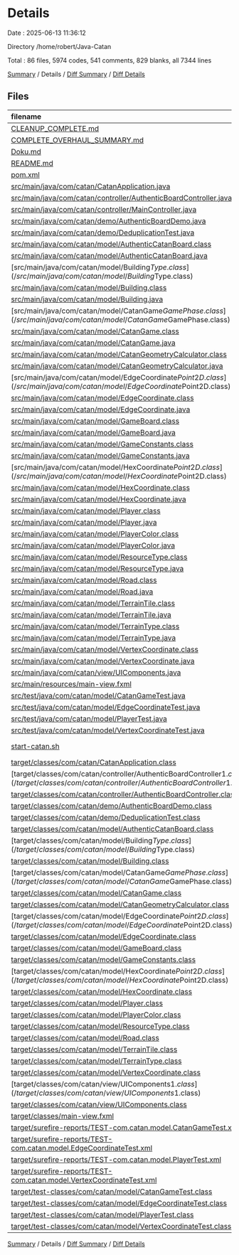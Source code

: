 # Details

Date : 2025-06-13 11:36:12

Directory /home/robert/Java-Catan

Total : 86 files,  5974 codes, 541 comments, 829 blanks, all 7344 lines

[Summary](results.md) / Details / [Diff Summary](diff.md) / [Diff Details](diff-details.md)

## Files
| filename | language | code | comment | blank | total |
| :--- | :--- | ---: | ---: | ---: | ---: |
| [CLEANUP\_COMPLETE.md](/CLEANUP_COMPLETE.md) | Markdown | 68 | 0 | 14 | 82 |
| [COMPLETE\_OVERHAUL\_SUMMARY.md](/COMPLETE_OVERHAUL_SUMMARY.md) | Markdown | 98 | 0 | 22 | 120 |
| [Doku.md](/Doku.md) | Markdown | 202 | 0 | 48 | 250 |
| [README.md](/README.md) | Markdown | 278 | 0 | 69 | 347 |
| [pom.xml](/pom.xml) | XML | 71 | 5 | 9 | 85 |
| [src/main/java/com/catan/CatanApplication.java](/src/main/java/com/catan/CatanApplication.java) | Java | 25 | 4 | 8 | 37 |
| [src/main/java/com/catan/controller/AuthenticBoardController.java](/src/main/java/com/catan/controller/AuthenticBoardController.java) | Java | 219 | 54 | 47 | 320 |
| [src/main/java/com/catan/controller/MainController.java](/src/main/java/com/catan/controller/MainController.java) | Java | 0 | 0 | 1 | 1 |
| [src/main/java/com/catan/demo/AuthenticBoardDemo.java](/src/main/java/com/catan/demo/AuthenticBoardDemo.java) | Java | 58 | 8 | 18 | 84 |
| [src/main/java/com/catan/demo/DeduplicationTest.java](/src/main/java/com/catan/demo/DeduplicationTest.java) | Java | 69 | 5 | 25 | 99 |
| [src/main/java/com/catan/model/AuthenticCatanBoard.class](/src/main/java/com/catan/model/AuthenticCatanBoard.class) | Java | 108 | 0 | 0 | 108 |
| [src/main/java/com/catan/model/AuthenticCatanBoard.java](/src/main/java/com/catan/model/AuthenticCatanBoard.java) | Java | 250 | 83 | 71 | 404 |
| [src/main/java/com/catan/model/Building$Type.class](/src/main/java/com/catan/model/Building$Type.class) | Java | 23 | 0 | 0 | 23 |
| [src/main/java/com/catan/model/Building.class](/src/main/java/com/catan/model/Building.class) | Java | 17 | 0 | 0 | 17 |
| [src/main/java/com/catan/model/Building.java](/src/main/java/com/catan/model/Building.java) | Java | 66 | 4 | 18 | 88 |
| [src/main/java/com/catan/model/CatanGame$GamePhase.class](/src/main/java/com/catan/model/CatanGame$GamePhase.class) | Java | 16 | 0 | 0 | 16 |
| [src/main/java/com/catan/model/CatanGame.class](/src/main/java/com/catan/model/CatanGame.class) | Java | 103 | 0 | 0 | 103 |
| [src/main/java/com/catan/model/CatanGame.java](/src/main/java/com/catan/model/CatanGame.java) | Java | 293 | 22 | 60 | 375 |
| [src/main/java/com/catan/model/CatanGeometryCalculator.class](/src/main/java/com/catan/model/CatanGeometryCalculator.class) | Java | 76 | 0 | 0 | 76 |
| [src/main/java/com/catan/model/CatanGeometryCalculator.java](/src/main/java/com/catan/model/CatanGeometryCalculator.java) | Java | 66 | 28 | 30 | 124 |
| [src/main/java/com/catan/model/EdgeCoordinate$Point2D.class](/src/main/java/com/catan/model/EdgeCoordinate$Point2D.class) | Java | 6 | 0 | 0 | 6 |
| [src/main/java/com/catan/model/EdgeCoordinate.class](/src/main/java/com/catan/model/EdgeCoordinate.class) | Java | 35 | 0 | 0 | 35 |
| [src/main/java/com/catan/model/EdgeCoordinate.java](/src/main/java/com/catan/model/EdgeCoordinate.java) | Java | 88 | 29 | 24 | 141 |
| [src/main/java/com/catan/model/GameBoard.class](/src/main/java/com/catan/model/GameBoard.class) | Java | 92 | 0 | 0 | 92 |
| [src/main/java/com/catan/model/GameBoard.java](/src/main/java/com/catan/model/GameBoard.java) | Java | 260 | 49 | 58 | 367 |
| [src/main/java/com/catan/model/GameConstants.class](/src/main/java/com/catan/model/GameConstants.class) | Java | 69 | 0 | 0 | 69 |
| [src/main/java/com/catan/model/GameConstants.java](/src/main/java/com/catan/model/GameConstants.java) | Java | 53 | 26 | 14 | 93 |
| [src/main/java/com/catan/model/HexCoordinate$Point2D.class](/src/main/java/com/catan/model/HexCoordinate$Point2D.class) | Java | 6 | 0 | 0 | 6 |
| [src/main/java/com/catan/model/HexCoordinate.class](/src/main/java/com/catan/model/HexCoordinate.class) | Java | 37 | 0 | 0 | 37 |
| [src/main/java/com/catan/model/HexCoordinate.java](/src/main/java/com/catan/model/HexCoordinate.java) | Java | 85 | 26 | 20 | 131 |
| [src/main/java/com/catan/model/Player.class](/src/main/java/com/catan/model/Player.class) | Java | 30 | 2 | 0 | 32 |
| [src/main/java/com/catan/model/Player.java](/src/main/java/com/catan/model/Player.java) | Java | 129 | 6 | 30 | 165 |
| [src/main/java/com/catan/model/PlayerColor.class](/src/main/java/com/catan/model/PlayerColor.class) | Java | 17 | 0 | 0 | 17 |
| [src/main/java/com/catan/model/PlayerColor.java](/src/main/java/com/catan/model/PlayerColor.java) | Java | 19 | 3 | 6 | 28 |
| [src/main/java/com/catan/model/ResourceType.class](/src/main/java/com/catan/model/ResourceType.class) | Java | 17 | 0 | 0 | 17 |
| [src/main/java/com/catan/model/ResourceType.java](/src/main/java/com/catan/model/ResourceType.java) | Java | 20 | 4 | 6 | 30 |
| [src/main/java/com/catan/model/Road.class](/src/main/java/com/catan/model/Road.class) | Java | 23 | 0 | 0 | 23 |
| [src/main/java/com/catan/model/Road.java](/src/main/java/com/catan/model/Road.java) | Java | 64 | 6 | 15 | 85 |
| [src/main/java/com/catan/model/TerrainTile.class](/src/main/java/com/catan/model/TerrainTile.class) | Java | 18 | 0 | 0 | 18 |
| [src/main/java/com/catan/model/TerrainTile.java](/src/main/java/com/catan/model/TerrainTile.java) | Java | 52 | 4 | 14 | 70 |
| [src/main/java/com/catan/model/TerrainType.class](/src/main/java/com/catan/model/TerrainType.class) | Java | 21 | 0 | 0 | 21 |
| [src/main/java/com/catan/model/TerrainType.java](/src/main/java/com/catan/model/TerrainType.java) | Java | 29 | 4 | 8 | 41 |
| [src/main/java/com/catan/model/VertexCoordinate.class](/src/main/java/com/catan/model/VertexCoordinate.class) | Java | 49 | 0 | 0 | 49 |
| [src/main/java/com/catan/model/VertexCoordinate.java](/src/main/java/com/catan/model/VertexCoordinate.java) | Java | 106 | 22 | 23 | 151 |
| [src/main/java/com/catan/view/UIComponents.java](/src/main/java/com/catan/view/UIComponents.java) | Java | 266 | 82 | 62 | 410 |
| [src/main/resources/main-view.fxml](/src/main/resources/main-view.fxml) | XML | 97 | 0 | 3 | 100 |
| [src/test/java/com/catan/model/CatanGameTest.java](/src/test/java/com/catan/model/CatanGameTest.java) | Java | 98 | 19 | 29 | 146 |
| [src/test/java/com/catan/model/EdgeCoordinateTest.java](/src/test/java/com/catan/model/EdgeCoordinateTest.java) | Java | 62 | 8 | 16 | 86 |
| [src/test/java/com/catan/model/PlayerTest.java](/src/test/java/com/catan/model/PlayerTest.java) | Java | 100 | 19 | 32 | 151 |
| [src/test/java/com/catan/model/VertexCoordinateTest.java](/src/test/java/com/catan/model/VertexCoordinateTest.java) | Java | 63 | 9 | 17 | 89 |
| [start-catan.sh](/start-catan.sh) | Shell Script | 19 | 8 | 7 | 34 |
| [target/classes/com/catan/CatanApplication.class](/target/classes/com/catan/CatanApplication.class) | Java | 21 | 0 | 0 | 21 |
| [target/classes/com/catan/controller/AuthenticBoardController$1.class](/target/classes/com/catan/controller/AuthenticBoardController$1.class) | Java | 14 | 0 | 0 | 14 |
| [target/classes/com/catan/controller/AuthenticBoardController.class](/target/classes/com/catan/controller/AuthenticBoardController.class) | Java | 185 | 0 | 2 | 187 |
| [target/classes/com/catan/demo/AuthenticBoardDemo.class](/target/classes/com/catan/demo/AuthenticBoardDemo.class) | Java | 33 | 0 | 0 | 33 |
| [target/classes/com/catan/demo/DeduplicationTest.class](/target/classes/com/catan/demo/DeduplicationTest.class) | Java | 31 | 0 | 0 | 31 |
| [target/classes/com/catan/model/AuthenticCatanBoard.class](/target/classes/com/catan/model/AuthenticCatanBoard.class) | Java | 117 | 0 | 0 | 117 |
| [target/classes/com/catan/model/Building$Type.class](/target/classes/com/catan/model/Building$Type.class) | Java | 24 | 0 | 0 | 24 |
| [target/classes/com/catan/model/Building.class](/target/classes/com/catan/model/Building.class) | Java | 17 | 0 | 0 | 17 |
| [target/classes/com/catan/model/CatanGame$GamePhase.class](/target/classes/com/catan/model/CatanGame$GamePhase.class) | Java | 17 | 0 | 0 | 17 |
| [target/classes/com/catan/model/CatanGame.class](/target/classes/com/catan/model/CatanGame.class) | Java | 107 | 0 | 0 | 107 |
| [target/classes/com/catan/model/CatanGeometryCalculator.class](/target/classes/com/catan/model/CatanGeometryCalculator.class) | Java | 76 | 0 | 0 | 76 |
| [target/classes/com/catan/model/EdgeCoordinate$Point2D.class](/target/classes/com/catan/model/EdgeCoordinate$Point2D.class) | Java | 6 | 0 | 0 | 6 |
| [target/classes/com/catan/model/EdgeCoordinate.class](/target/classes/com/catan/model/EdgeCoordinate.class) | Java | 45 | 0 | 0 | 45 |
| [target/classes/com/catan/model/GameBoard.class](/target/classes/com/catan/model/GameBoard.class) | Java | 92 | 0 | 0 | 92 |
| [target/classes/com/catan/model/GameConstants.class](/target/classes/com/catan/model/GameConstants.class) | Java | 69 | 0 | 0 | 69 |
| [target/classes/com/catan/model/HexCoordinate$Point2D.class](/target/classes/com/catan/model/HexCoordinate$Point2D.class) | Java | 6 | 0 | 0 | 6 |
| [target/classes/com/catan/model/HexCoordinate.class](/target/classes/com/catan/model/HexCoordinate.class) | Java | 38 | 0 | 0 | 38 |
| [target/classes/com/catan/model/Player.class](/target/classes/com/catan/model/Player.class) | Java | 30 | 2 | 0 | 32 |
| [target/classes/com/catan/model/PlayerColor.class](/target/classes/com/catan/model/PlayerColor.class) | Java | 18 | 0 | 0 | 18 |
| [target/classes/com/catan/model/ResourceType.class](/target/classes/com/catan/model/ResourceType.class) | Java | 18 | 0 | 0 | 18 |
| [target/classes/com/catan/model/Road.class](/target/classes/com/catan/model/Road.class) | Java | 24 | 0 | 0 | 24 |
| [target/classes/com/catan/model/TerrainTile.class](/target/classes/com/catan/model/TerrainTile.class) | Java | 18 | 0 | 0 | 18 |
| [target/classes/com/catan/model/TerrainType.class](/target/classes/com/catan/model/TerrainType.class) | Java | 23 | 0 | 0 | 23 |
| [target/classes/com/catan/model/VertexCoordinate.class](/target/classes/com/catan/model/VertexCoordinate.class) | Java | 53 | 0 | 0 | 53 |
| [target/classes/com/catan/view/UIComponents$1.class](/target/classes/com/catan/view/UIComponents$1.class) | Java | 13 | 0 | 0 | 13 |
| [target/classes/com/catan/view/UIComponents.class](/target/classes/com/catan/view/UIComponents.class) | Java | 129 | 0 | 0 | 129 |
| [target/classes/main-view.fxml](/target/classes/main-view.fxml) | XML | 97 | 0 | 3 | 100 |
| [target/surefire-reports/TEST-com.catan.model.CatanGameTest.xml](/target/surefire-reports/TEST-com.catan.model.CatanGameTest.xml) | XML | 158 | 0 | 0 | 158 |
| [target/surefire-reports/TEST-com.catan.model.EdgeCoordinateTest.xml](/target/surefire-reports/TEST-com.catan.model.EdgeCoordinateTest.xml) | XML | 62 | 0 | 0 | 62 |
| [target/surefire-reports/TEST-com.catan.model.PlayerTest.xml](/target/surefire-reports/TEST-com.catan.model.PlayerTest.xml) | XML | 62 | 0 | 0 | 62 |
| [target/surefire-reports/TEST-com.catan.model.VertexCoordinateTest.xml](/target/surefire-reports/TEST-com.catan.model.VertexCoordinateTest.xml) | XML | 62 | 0 | 0 | 62 |
| [target/test-classes/com/catan/model/CatanGameTest.class](/target/test-classes/com/catan/model/CatanGameTest.class) | Java | 53 | 0 | 0 | 53 |
| [target/test-classes/com/catan/model/EdgeCoordinateTest.class](/target/test-classes/com/catan/model/EdgeCoordinateTest.class) | Java | 40 | 0 | 0 | 40 |
| [target/test-classes/com/catan/model/PlayerTest.class](/target/test-classes/com/catan/model/PlayerTest.class) | Java | 39 | 0 | 0 | 39 |
| [target/test-classes/com/catan/model/VertexCoordinateTest.class](/target/test-classes/com/catan/model/VertexCoordinateTest.class) | Java | 41 | 0 | 0 | 41 |

[Summary](results.md) / Details / [Diff Summary](diff.md) / [Diff Details](diff-details.md)